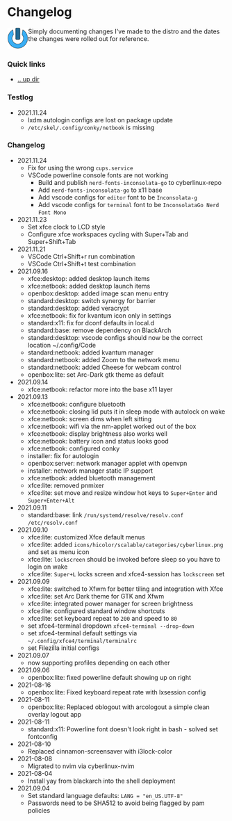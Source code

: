 Changelog
====================================================================================================
<img align="left" width="48" height="48" src="../art/logo_256x256.png">
Simply documenting changes I've made to the distro and the dates the changes were rolled out for 
reference. 
<br><br>

### Quick links
* [.. up dir](..)

### Testlog <a name="testlog"/></a>
* 2021.11.24
  * lxdm autologin configs are lost on package update
  * `/etc/skel/.config/conky/netbook` is missing

### Changelog <a name="changelog"/></a>
* 2021.11.24
  * Fix for using the wrong `cups.service`
  * VSCode powerline console fonts are not working
    * Build and publish `nerd-fonts-inconsolata-go` to cyberlinux-repo
    * Add `nerd-fonts-inconsolata-go` to x11 base
    * Add vscode configs for `editor` font to be `Inconsolata-g`
    * Add vscode configs for `terminal` font to be `InconsolataGo Nerd Font Mono`
* 2021.11.23
  * Set xfce clock to LCD style
  * Configure xfce workspaces cycling with Super+Tab and Super+Shift+Tab
* 2021.11.21
  * VSCode Ctrl+Shift+r run combination
  * VSCode Ctrl+Shift+t test combination
* 2021.09.16
  * xfce:desktop: added desktop launch items
  * xfce:netbook: added desktop launch items
  * openbox:desktop: added image scan menu entry
  * standard:desktop: switch synergy for barrier
  * standard:desktop: added veracrypt
  * xfce:netbook: fix for kvantum icon only in settings
  * standard:x11: fix for dconf defaults in local.d
  * standard:base: remove dependency on BlackArch
  * standard:desktop: vscode configs should now be the correct location ~/.config/Code
  * standard:netbook: added kvantum manager
  * standard:netbook: added Zoom to the network menu
  * standard:netbook: added Cheese for webcam control
  * openbox:lite: set Arc-Dark gtk theme as default
* 2021.09.14
  * xfce:netbook: refactor more into the base x11 layer
* 2021.09.13
  * xfce:netbook: configure bluetooth
  * xfce:netbook: closing lid puts it in sleep mode with autolock on wake
  * xfce:netbook: screen dims when left sitting
  * xfce:netbook: wifi via the nm-applet worked out of the box
  * xfce:netbook: display brightness also works well
  * xfce:netbook: battery icon and status looks good
  * xfce:netbook: configured conky
  * installer: fix for autologin
  * openbox:server: network manager applet with openvpn
  * installer: network manager static IP support
  * xfce:netbook: added bluetooth management
  * xfce:lite: removed pnmixer
  * xfce:lite: set move and resize window hot keys to `Super+Enter` and `Super+Enter+Alt`
* 2021.09.11
  * standard:base: link `/run/systemd/resolve/resolv.conf` `/etc/resolv.conf`
* 2021.09.10
  * xfce:lite: customized Xfce default menus
  * xfce:lite: added `icons/hicolor/scalable/categories/cyberlinux.png` and set as menu icon
  * xfce:lite: `lockscreen` should be invoked before sleep so you have to login on wake
  * xfce:lite: `Super+L` locks screen and xfce4-session has `lockscreen` set
* 2021.09.09
  * xfce:lite: switched to Xfwm for better tiling and integration with Xfce
  * xfce:lite: set Arc Dark theme for GTK and Xfwm
  * xfce:lite: integrated power manager for screen brightness
  * xfce:lite: configured standard window shortcuts
  * xfce:lite: set keyboard repeat to `200` and speed to `80`
  * set xfce4-terminal dropdown `xfce4-terminal --drop-down`
  * set xfce4-terminal default settings via `~/.config/xfce4/terminal/terminalrc`
  * set Filezilla initial configs
* 2021.09.07
  * now supporting profiles depending on each other
* 2021.09.06
  * openbox:lite: fixed powerline default showing up on right
* 2021-08-16
  * openbox:lite: Fixed keyboard repeat rate with lxsession config
* 2021-08-11
  * openbox:lite: Replaced oblogout with arcologout a simple clean overlay logout app
* 2021-08-11
  * standard:x11: Powerline font doesn't look right in bash - solved set fontconfig
* 2021-08-10
  * Replaced cinnamon-screensaver with i3lock-color
* 2021-08-08
  * Migrated to nvim via cyberlinux-nvim
* 2021-08-04
  * Install yay from blackarch into the shell deployment
* 2021.09.04
  * Set standard language defaults: `LANG = "en_US.UTF-8"`
  * Passwords need to be SHA512 to avoid being flagged by pam policies

<!-- 
vim: ts=2:sw=2:sts=2
-->
